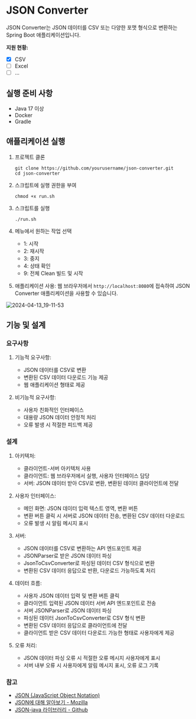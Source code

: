 # JSON Converter

JSON Converter는 JSON 데이터를 CSV 또는 다양한 포맷 형식으로 변환하는 Spring Boot 애플리케이션입니다.

**지원 현황:**
- [x] CSV
- [ ] Excel
- [ ] ...

## 실행 준비 사항

- Java 17 이상
- Docker
- Gradle

## 애플리케이션 실행

1. 프로젝트 클론
   ```
   git clone https://github.com/yourusername/json-converter.git
   cd json-converter
   ```

2. 스크립트에 실행 권한을 부여
   ```
   chmod +x run.sh
   ```

3. 스크립트를 실행
   ```
   ./run.sh
   ```

4. 메뉴에서 원하는 작업 선택
   - 1: 시작
   - 2: 재시작
   - 3: 중지
   - 4: 상태 확인
   - 9: 전체 Clean 빌드 및 시작

5. 애플리케이션 사용:
   웹 브라우저에서 `http://localhost:8080`에 접속하여 JSON Converter 애플리케이션을 사용할 수 있습니다.

![2024-04-13_19-11-53](https://github.com/dusrnth/json-converter/assets/59721293/5f294556-c2f0-4e07-ad9a-dc1354b14a76)

## 기능 및 설계

### 요구사항

1. 기능적 요구사항:
   - JSON 데이터를 CSV로 변환
   - 변환된 CSV 데이터 다운로드 기능 제공
   - 웹 애플리케이션 형태로 제공

2. 비기능적 요구사항:
   - 사용자 친화적인 인터페이스
   - 대용량 JSON 데이터 안정적 처리
   - 오류 발생 시 적절한 피드백 제공

### 설계

1. 아키텍처:
   - 클라이언트-서버 아키텍처 사용
   - 클라이언트: 웹 브라우저에서 실행, 사용자 인터페이스 담당
   - 서버: JSON 데이터 받아 CSV로 변환, 변환된 데이터 클라이언트에 전달

2. 사용자 인터페이스:
   - 메인 화면: JSON 데이터 입력 텍스트 영역, 변환 버튼
   - 변환 버튼 클릭 시 서버로 JSON 데이터 전송, 변환된 CSV 데이터 다운로드
   - 오류 발생 시 알림 메시지 표시

3. 서버:
   - JSON 데이터를 CSV로 변환하는 API 엔드포인트 제공
   - JSONParser로 받은 JSON 데이터 파싱
   - JsonToCsvConverter로 파싱된 데이터 CSV 형식으로 변환
   - 변환된 CSV 데이터 응답으로 반환, 다운로드 가능하도록 처리

4. 데이터 흐름:
   - 사용자 JSON 데이터 입력 및 변환 버튼 클릭
   - 클라이언트 입력된 JSON 데이터 서버 API 엔드포인트로 전송
   - 서버 JSONParser로 JSON 데이터 파싱
   - 파싱된 데이터 JsonToCsvConverter로 CSV 형식 변환
   - 변환된 CSV 데이터 응답으로 클라이언트에 전달
   - 클라이언트 받은 CSV 데이터 다운로드 가능한 형태로 사용자에게 제공

5. 오류 처리:
   - JSON 데이터 파싱 오류 시 적절한 오류 메시지 사용자에게 표시
   - 서버 내부 오류 시 사용자에게 알림 메시지 표시, 오류 로그 기록

### 참고

- [JSON (JavaScript Object Notation)](https://www.json.org/json-ko.html)
- [JSON에 대해 알아보기 - Mozilla ](https://developer.mozilla.org/ko/docs/Learn/JavaScript/Objects/JSON)
- [JSON-java 라이브러리 - Github](https://github.com/stleary/JSON-java)
